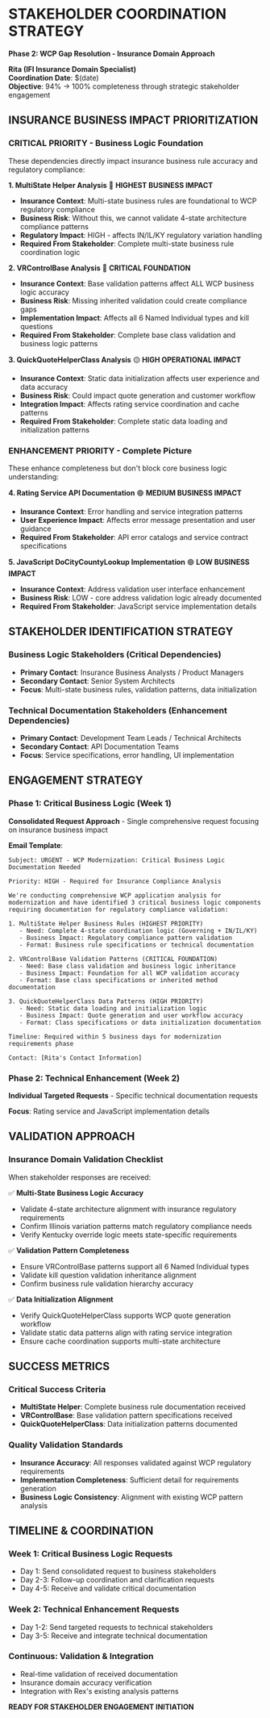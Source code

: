 # STAKEHOLDER COORDINATION STRATEGY
**Phase 2: WCP Gap Resolution - Insurance Domain Approach**

**Rita (IFI Insurance Domain Specialist)**  
**Coordination Date**: $(date)  
**Objective**: 94% → 100% completeness through strategic stakeholder engagement  

## INSURANCE BUSINESS IMPACT PRIORITIZATION

### **CRITICAL PRIORITY** - Business Logic Foundation
These dependencies directly impact insurance business rule accuracy and regulatory compliance:

**1. MultiState Helper Analysis** 🔴 **HIGHEST BUSINESS IMPACT**
- **Insurance Context**: Multi-state business rules are foundational to WCP regulatory compliance
- **Business Risk**: Without this, we cannot validate 4-state architecture compliance patterns
- **Regulatory Impact**: HIGH - affects IN/IL/KY regulatory variation handling
- **Required From Stakeholder**: Complete multi-state business rule coordination logic

**2. VRControlBase Analysis** 🔴 **CRITICAL FOUNDATION** 
- **Insurance Context**: Base validation patterns affect ALL WCP business logic accuracy
- **Business Risk**: Missing inherited validation could create compliance gaps
- **Implementation Impact**: Affects all 6 Named Individual types and kill questions
- **Required From Stakeholder**: Complete base class validation and business logic patterns

**3. QuickQuoteHelperClass Analysis** 🟡 **HIGH OPERATIONAL IMPACT**
- **Insurance Context**: Static data initialization affects user experience and data accuracy
- **Business Risk**: Could impact quote generation and customer workflow
- **Integration Impact**: Affects rating service coordination and cache patterns
- **Required From Stakeholder**: Complete static data loading and initialization patterns

### **ENHANCEMENT PRIORITY** - Complete Picture
These enhance completeness but don't block core business logic understanding:

**4. Rating Service API Documentation** 🟢 **MEDIUM BUSINESS IMPACT**
- **Insurance Context**: Error handling and service integration patterns
- **User Experience Impact**: Affects error message presentation and user guidance
- **Required From Stakeholder**: API error catalogs and service contract specifications

**5. JavaScript DoCityCountyLookup Implementation** 🟢 **LOW BUSINESS IMPACT**
- **Insurance Context**: Address validation user interface enhancement
- **Business Risk**: LOW - core address validation logic already documented
- **Required From Stakeholder**: JavaScript service implementation details

## STAKEHOLDER IDENTIFICATION STRATEGY

### **Business Logic Stakeholders** (Critical Dependencies)
- **Primary Contact**: Insurance Business Analysts / Product Managers
- **Secondary Contact**: Senior System Architects
- **Focus**: Multi-state business rules, validation patterns, data initialization

### **Technical Documentation Stakeholders** (Enhancement Dependencies)  
- **Primary Contact**: Development Team Leads / Technical Architects
- **Secondary Contact**: API Documentation Teams
- **Focus**: Service specifications, error handling, UI implementation

## ENGAGEMENT STRATEGY

### **Phase 1: Critical Business Logic (Week 1)**
**Consolidated Request Approach** - Single comprehensive request focusing on insurance business impact

**Email Template**:
```
Subject: URGENT - WCP Modernization: Critical Business Logic Documentation Needed

Priority: HIGH - Required for Insurance Compliance Analysis

We're conducting comprehensive WCP application analysis for modernization and have identified 3 critical business logic components requiring documentation for regulatory compliance validation:

1. MultiState Helper Business Rules (HIGHEST PRIORITY)
   - Need: Complete 4-state coordination logic (Governing + IN/IL/KY)
   - Business Impact: Regulatory compliance pattern validation
   - Format: Business rule specifications or technical documentation

2. VRControlBase Validation Patterns (CRITICAL FOUNDATION)
   - Need: Base class validation and business logic inheritance
   - Business Impact: Foundation for all WCP validation accuracy
   - Format: Base class specifications or inherited method documentation

3. QuickQuoteHelperClass Data Patterns (HIGH PRIORITY)
   - Need: Static data loading and initialization logic
   - Business Impact: Quote generation and user workflow accuracy
   - Format: Class specifications or data initialization documentation

Timeline: Required within 5 business days for modernization requirements phase

Contact: [Rita's Contact Information]
```

### **Phase 2: Technical Enhancement (Week 2)**
**Individual Targeted Requests** - Specific technical documentation requests

**Focus**: Rating service and JavaScript implementation details

## VALIDATION APPROACH

### **Insurance Domain Validation Checklist**
When stakeholder responses are received:

✅ **Multi-State Business Logic Accuracy**
- Validate 4-state architecture alignment with insurance regulatory requirements
- Confirm Illinois variation patterns match regulatory compliance needs
- Verify Kentucky override logic meets state-specific requirements

✅ **Validation Pattern Completeness**
- Ensure VRControlBase patterns support all 6 Named Individual types
- Validate kill question validation inheritance alignment
- Confirm business rule validation hierarchy accuracy

✅ **Data Initialization Alignment**  
- Verify QuickQuoteHelperClass supports WCP quote generation workflow
- Validate static data patterns align with rating service integration
- Ensure cache coordination supports multi-state architecture

## SUCCESS METRICS

### **Critical Success Criteria**
- **MultiState Helper**: Complete business rule documentation received
- **VRControlBase**: Base validation pattern specifications received  
- **QuickQuoteHelperClass**: Data initialization patterns documented

### **Quality Validation Standards**
- **Insurance Accuracy**: All responses validated against WCP regulatory requirements
- **Implementation Completeness**: Sufficient detail for requirements generation
- **Business Logic Consistency**: Alignment with existing WCP pattern analysis

## TIMELINE & COORDINATION

### **Week 1**: Critical Business Logic Requests
- Day 1: Send consolidated request to business stakeholders
- Day 2-3: Follow-up coordination and clarification requests
- Day 4-5: Receive and validate critical documentation

### **Week 2**: Technical Enhancement Requests  
- Day 1-2: Send targeted requests to technical stakeholders
- Day 3-5: Receive and integrate technical documentation

### **Continuous**: Validation & Integration
- Real-time validation of received documentation
- Insurance domain accuracy verification
- Integration with Rex's existing analysis patterns

**READY FOR STAKEHOLDER ENGAGEMENT INITIATION**